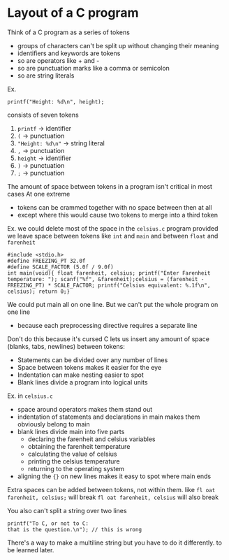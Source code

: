# Layout of a C program

Think of a C program as a series of tokens
- groups of characters can't be split up without changing their meaning
- identifiers and keywords are tokens
- so are operators like + and -
- so are punctuation marks like a comma or semicolon
- so are string literals

Ex.
```
printf("Height: %d\n", height);
```
consists of seven tokens
1. `printf` -> identifier
2. `(` -> punctuation
3. `"Height: %d\n"` -> string literal
4. `,` -> punctuation
5. `height` -> identifier
6. `)` -> punctuation
7. `;` -> punctuation

The amount of space between tokens in a program isn't critical in most cases
At one extreme
- tokens can be crammed together with no space between then at all
- except where this would cause two tokens to merge into a third token

Ex. we could delete most of the space in the `celsius.c` program provided we leave space between tokens like `int` and `main` and between `float` and `farenheit`

```
#include <stdio.h>
#define FREEZING_PT 32.0f
#define SCALE_FACTOR (5.0f / 9.0f)                      
int main(void){ float farenheit, celsius; printf("Enter Farenheit temperature: "); scanf("%f", &farenheit);celsius = (farenheit - FREEZING_PT) * SCALE_FACTOR; printf("Celsius equivalent: %.1f\n", celsius); return 0;}
```

We could put main all on one line. But we can't put the whole program on one line
- because each preprocessing directive requires a separate line

Don't do this because it's cursed
C lets us insert any amount of space (blanks, tabs, newlines) between tokens:
- Statements can be divided over any number of lines
- Space between tokens makes it easier for the eye
- Indentation can make nesting easier to spot
- Blank lines divide a program into logical units 

Ex. in `celsius.c`
- space around operators makes them stand out
- indentation of statements and declarations in main makes them obviously belong to main
- blank lines divide main into five parts
  - declaring the farenheit and celsius variables
  - obtaining the farenheit temperature
  - calculating the value of celsius
  - printing the celsius temperature
  - returning to the operating system
- aligning the `{}` on new lines makes it easy to spot where main ends

Extra spaces can be added between tokens, not within them.
like 
`fl oat farenheit, celsius;` will break
`fl
oat farenheit, celsius` will also break

You also can't split a string over two lines
```
printf("To C, or not to C:
that is the question.\n"); // this is wrong
```
There's a way to make a multiline string but you have to do it differently. to be learned later.